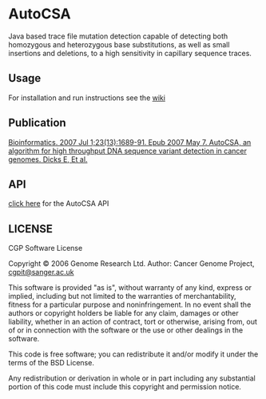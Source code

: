 # AutoCSA
Java based trace file mutation detection capable of detecting both homozygous and heterozygous base substitutions, as well as small insertions and deletions, to a high sensitivity in capillary sequence traces.

## Usage
For installation and run instructions see the [wiki](https://github.com/cancerit/AutoCSA/wiki)

## Publication
[Bioinformatics. 2007 Jul 1;23(13):1689-91. Epub 2007 May 7.
AutoCSA, an algorithm for high throughput DNA sequence variant detection in cancer genomes.
Dicks E, Et al.](http://www.ncbi.nlm.nih.gov/pubmed/17485433)

## API
[click here](http://cancerit.github.io/AutoCSA/docs/api/) for the AutoCSA API

## LICENSE
CGP Software License

Copyright © 2006 Genome Research Ltd.
Author: Cancer Genome Project, cgpit@sanger.ac.uk

This software is provided "as is", without warranty of any kind, express or implied, including but not limited to the warranties of merchantability, fitness for a particular purpose and noninfringement. In no event shall the authors or copyright holders be liable for any claim, damages or other liability, whether in an action of contract, tort or otherwise, arising from, out of or in connection with the software or the use or other dealings in the software.

This code is free software; you can redistribute it and/or modify it under the terms of the BSD License.

Any redistribution or derivation in whole or in part including any substantial portion of this code must include this copyright and permission notice.
